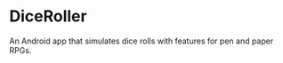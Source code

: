 DiceRoller
==========

An Android app that simulates dice rolls with features for pen and paper RPGs.
